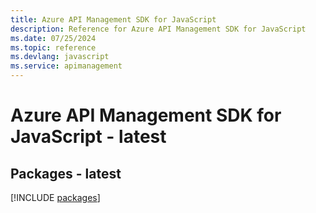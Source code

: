 ```yaml
---
title: Azure API Management SDK for JavaScript
description: Reference for Azure API Management SDK for JavaScript
ms.date: 07/25/2024
ms.topic: reference
ms.devlang: javascript
ms.service: apimanagement
---
```

# Azure API Management SDK for JavaScript - latest
## Packages - latest
[!INCLUDE [packages](api-management-index.md)]